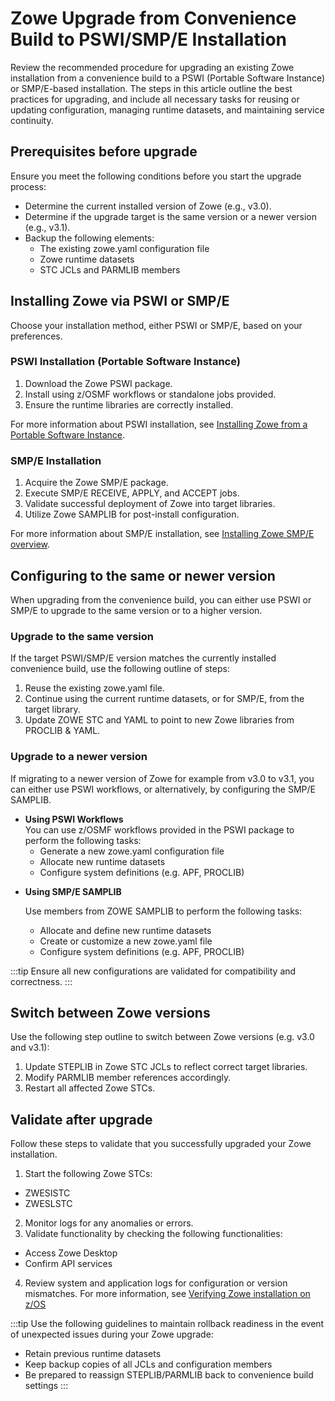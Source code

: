 # Zowe Upgrade from Convenience Build to PSWI/SMP/E Installation

Review the recommended procedure for upgrading an existing Zowe installation from a convenience build to a PSWI (Portable Software Instance) or SMP/E-based installation. The steps in this article outline the best practices for upgrading, and include all necessary tasks for reusing or updating configuration, managing runtime datasets, and maintaining service continuity.

## Prerequisites before upgrade

Ensure you meet the following conditions before you start the upgrade process:

* Determine the current installed version of Zowe (e.g., v3.0).
* Determine if the upgrade target is the same version or a newer version (e.g., v3.1).
* Backup the following elements:
    * The existing zowe.yaml configuration file
    * Zowe runtime datasets
    * STC JCLs and PARMLIB members

## Installing Zowe via PSWI or SMP/E

Choose your installation method, either PSWI or SMP/E, based on your preferences.

### PSWI Installation (Portable Software Instance)

1. Download the Zowe PSWI package. <!--We should include a link here to the PSWI package. -->
2. Install using z/OSMF workflows or standalone jobs provided. 
3. Ensure the runtime libraries are correctly installed. <!--How does one do this? -->

For more information about PSWI installation, see [Installing Zowe from a Portable Software Instance](../user-guide/install-zowe-pswi.md).

### SMP/E Installation

1. Acquire the Zowe SMP/E package.
2. Execute SMP/E RECEIVE, APPLY, and ACCEPT jobs. <!--We should include a sample command here, or a link to where this is described. -->
3. Validate successful deployment of Zowe into target libraries. <!--We should include a sample command here, or a link to where this is described. -->
4. Utilize Zowe SAMPLIB for post-install configuration. <!--We should include instructions of how to perform this post-install config, or a link to where this is described. -->

For more information about SMP/E installation, see [Installing Zowe SMP/E overview](../user-guide/install-zowe-smpe-overview.md).

## Configuring to the same or newer version

When upgrading from the convenience build, you can either use PSWI or SMP/E to upgrade to the same version or to a higher version.

### Upgrade to the same version

If the target PSWI/SMP/E version matches the currently installed convenience build, use the following outline of steps:

1. Reuse the existing zowe.yaml file.
2. Continue using the current runtime datasets, or for SMP/E, from the target library.
3. Update ZOWE STC and YAML to point to new Zowe libraries from PROCLIB & YAML.

### Upgrade to a newer version

If migrating to a newer version of Zowe for example from v3.0 to v3.1, you can either use PSWI workflows, or alternatively, by configuring the SMP/E SAMPLIB.

* **Using PSWI Workflows**  
  You can use z/OSMF workflows provided in the PSWI package to perform the following tasks:
  * Generate a new zowe.yaml configuration file
  * Allocate new runtime datasets
  * Configure system definitions (e.g. APF, PROCLIB)

<!--Is this info at [Installing Zowe from a Portable Software Instance](../user-guide/install-zowe-pswi.md) or is there a more applicable link? -->

* **Using SMP/E SAMPLIB**
  
  Use members from ZOWE SAMPLIB to perform the following tasks:
  * Allocate and define new runtime datasets 
  * Create or customize a new zowe.yaml file
  * Configure system definitions (e.g. APF, PROCLIB)

:::tip
Ensure all new configurations are validated for compatibility and correctness.
:::

## Switch between Zowe versions

Use the following step outline to switch between Zowe versions (e.g. v3.0 and v3.1):

1. Update STEPLIB in Zowe STC JCLs to reflect correct target libraries. <!--We should include a sample command here, or a link to where this is described. -->
2. Modify PARMLIB member references accordingly. <!-- Can we describe more clearly what is meant by "accordingly"? -->
3. Restart all affected Zowe STCs.
<!--We should include a sample command here, or a link to where this is described. -->



## Validate after upgrade

Follow these steps to validate that you successfully upgraded your Zowe installation.

1. Start the following Zowe STCs:
  * ZWESISTC
  * ZWESLSTC
2. Monitor logs for any anomalies or errors.
3. Validate functionality by checking the following functionalities:
  * Access Zowe Desktop
  * Confirm API services <!-- Where are these services confirmed? In the Desktop? -->
4. Review system and application logs for configuration or version mismatches.
   For more information, see [Verifying Zowe installation on z/OS](../user-guide/verify-zowe-runtime-install.md)

:::tip
Use the following guidelines to maintain rollback readiness in the event of unexpected issues during your Zowe upgrade:
* Retain previous runtime datasets
* Keep backup copies of all JCLs and configuration members
* Be prepared to reassign STEPLIB/PARMLIB back to convenience build settings
:::
